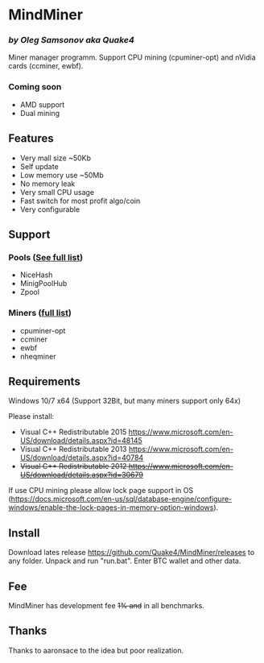# MindMiner
### *by Oleg Samsonov aka Quake4*

Miner manager programm.
Support CPU mining (cpuminer-opt) and nVidia cards (ccminer, ewbf).

### Coming soon
* AMD support
* Dual mining

## Features
* Very mall size ~50Kb
* Self update
* Low memory use ~50Mb
* No memory leak
* Very small CPU usage
* Fast switch for most profit algo/coin
* Very configurable

## Support
### Pools ([See full list](https://github.com/Quake4/MindMiner/tree/master/Pools))
* NiceHash
* MinigPoolHub
* Zpool

### Miners ([full list](https://github.com/Quake4/MindMiner/tree/master/Miners))
* cpuminer-opt
* ccminer
* ewbf
* nheqminer

## Requirements
Windows 10/7 x64 (Support 32Bit, but many miners support only 64x)

Please install:
* Visual C++ Redistributable 2015 https://www.microsoft.com/en-US/download/details.aspx?id=48145
* Visual C++ Redistributable 2013 https://www.microsoft.com/en-US/download/details.aspx?id=40784
* ~~Visual C++ Redistributable 2012 https://www.microsoft.com/en-US/download/details.aspx?id=30679~~

If use CPU mining please allow lock page support in OS (https://docs.microsoft.com/en-us/sql/database-engine/configure-windows/enable-the-lock-pages-in-memory-option-windows).

## Install
Download lates release https://github.com/Quake4/MindMiner/releases to any folder. Unpack and run "run.bat".
Enter BTC wallet and other data.

## Fee
MindMiner has development fee ~~1% and~~ in all benchmarks.

## Thanks
Thanks to aaronsace to the idea but poor realization.

